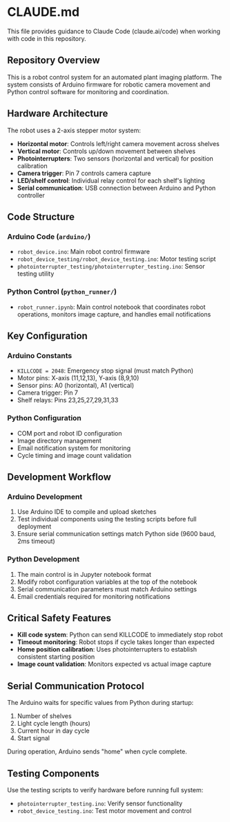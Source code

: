 # CLAUDE.md

This file provides guidance to Claude Code (claude.ai/code) when working with code in this repository.

## Repository Overview

This is a robot control system for an automated plant imaging platform. The system consists of Arduino firmware for robotic camera movement and Python control software for monitoring and coordination.

## Hardware Architecture

The robot uses a 2-axis stepper motor system:
- **Horizontal motor**: Controls left/right camera movement across shelves
- **Vertical motor**: Controls up/down movement between shelves  
- **Photointerrupters**: Two sensors (horizontal and vertical) for position calibration
- **Camera trigger**: Pin 7 controls camera capture
- **LED/shelf control**: Individual relay control for each shelf's lighting
- **Serial communication**: USB connection between Arduino and Python controller

## Code Structure

### Arduino Code (`arduino/`)
- `robot_device.ino`: Main robot control firmware
- `robot_device_testing/robot_device_testing.ino`: Motor testing script
- `photointerrupter_testing/photointerrupter_testing.ino`: Sensor testing utility

### Python Control (`python_runner/`)
- `robot_runner.ipynb`: Main control notebook that coordinates robot operations, monitors image capture, and handles email notifications

## Key Configuration

### Arduino Constants
- `KILLCODE = 2048`: Emergency stop signal (must match Python)
- Motor pins: X-axis (11,12,13), Y-axis (8,9,10)
- Sensor pins: A0 (horizontal), A1 (vertical) 
- Camera trigger: Pin 7
- Shelf relays: Pins 23,25,27,29,31,33

### Python Configuration
- COM port and robot ID configuration
- Image directory management
- Email notification system for monitoring
- Cycle timing and image count validation

## Development Workflow

### Arduino Development
1. Use Arduino IDE to compile and upload sketches
2. Test individual components using the testing scripts before full deployment
3. Ensure serial communication settings match Python side (9600 baud, 2ms timeout)

### Python Development  
1. The main control is in Jupyter notebook format
2. Modify robot configuration variables at the top of the notebook
3. Serial communication parameters must match Arduino settings
4. Email credentials required for monitoring notifications

## Critical Safety Features

- **Kill code system**: Python can send KILLCODE to immediately stop robot
- **Timeout monitoring**: Robot stops if cycle takes longer than expected
- **Home position calibration**: Uses photointerrupters to establish consistent starting position
- **Image count validation**: Monitors expected vs actual image capture

## Serial Communication Protocol

The Arduino waits for specific values from Python during startup:
1. Number of shelves
2. Light cycle length (hours)
3. Current hour in day cycle  
4. Start signal

During operation, Arduino sends "home" when cycle complete.

## Testing Components

Use the testing scripts to verify hardware before running full system:
- `photointerrupter_testing.ino`: Verify sensor functionality
- `robot_device_testing.ino`: Test motor movement and control
